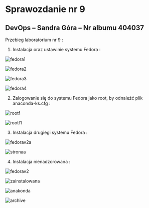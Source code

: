 # Sprawozdanie nr 9
## DevOps – Sandra Góra – Nr albumu 404037
	
Przebieg laboratorium nr 9 :

1.	Instalacja oraz ustawinie systemu Fedora :
 
 ![fedora1](fedora1.png)

 ![fedora2](fedora2.png)
 
 ![fedora3](fedora3.png)
  
 ![fedora4](fedora4.png)
 
   
   2. Zalogowanie się do systemu Fedora jako root, by odnależć plik anaconda-ks.cfg :

 ![rootf](rootf.png)
 
 ![rootf1](rootf1.png)
   
   3. Instalacja drugiegi systemu Fedora :
   
 ![fedorav2a](fedorav2a.png)

 ![stronaa](stronaa.png)

   4. Instalacja nienadzorowana :
   
 ![fedorav2](fedorav2.png)
 
 ![zainstalowana](zainstalowana.png)

 ![anakonda](anakonda.png)

 ![archive](archive.png)

 